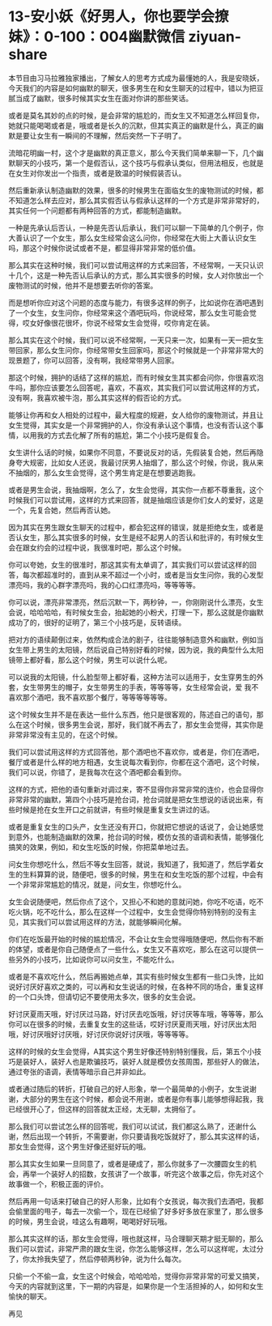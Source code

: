# 13-安小妖《好男人，你也要学会撩妹》：0-100：004幽默微信 ziyuan-share

本节目由习马拉雅独家播出，了解女人的思考方式成为最懂她的人，我是安晓妖，今天我们的内容是如何幽默的聊天，很多男生在和女生聊天的过程中，错以为把豆腻当成了幽默，很多时候其实女生在面对你讲的那些笑话。

或者是莫名其妙的点的时候，是会非常的尴尬的，而女生又不知道怎么样回复你，她就只能喝喝或者是，哦或者是长久的沉默，但其实真正的幽默是什么，真正的幽默是要让女生有一瞬间的不理解，然后突然一下子明了。

流暗花明幽一村，这个才是幽默的真正意义，那么今天我们简单来聊一下，几个幽默聊天的小技巧，第一个是假否认，这个技巧与假承认类似，但用法相反，也就是在女生对你发出一个指责，或者是致温的时候假装否认。

然后重新承认制造幽默的效果，很多的时候男生在面临女生的废物测试的时候，都不知道怎么样去应对，那么其实假否认与假承认这样的一个方式是非常非常好的，其实任何一个问题都有两种回答的方式，都能制造幽默。

一种是先承认后否认，一种是先否认后承认，我们可以聊一下简单的几个例子，你大善认识了一个女生，那么女生经常会这么问你，你经常在大街上大善认识女生吗，那这个时候你说试或者不是，都显得非常非常的低价值。

那么其实在这种时候，我们可以尝试用这样的方式来回答，不经常啊，一天只认识十几个，这是一种先否认后承认的方式，那么其实很多的时候，女人对你放出一个废物测试的时候，他并不是想要去听你的答案。

而是想听你应对这个问题的态度与能力，有很多这样的例子，比如说你在酒吧遇到了一个女生，女生问你，你经常来这个酒吧玩吗，你说经常，那么女生可能会觉得，哎女好像很花很坏，你说不经常女生会觉得，哎你肯定在装。

那么其实在这个时候，我们可以说不经常啊，一天只来一次，如果有一天一把女生带回家，那么女生问你，你经常带女生回家吗，那这个时候就是一个非常非常大的现景题了，你可以回答，没有啊，我经常带男人回家。

那这个时候，拥护的话结了这样的尴尬，而有时候女生其实都会问你，你很喜欢泡牛吗，那你应该要怎么回答呢，喜欢，不喜欢，其实我们可以尝试用这样的方式，没有啊，我喜欢被牛泡，那么其实这样的假否论的方式。

能够让你再和女人相处的过程中，最大程度的规避，女人给你的废物测试，并且让女生觉得，其实女是一个非常拥护的人，你没有承认这个事情，也没有否认这个事情，以用我的方式去化解了所有的尴尬，第二个小技巧是假复合。

女生讲什么话的时候，如果你不同意，不要说反对的话，先假装复合她，然后再隐身夸大规密，比如女人还说，我最讨厌男人抽烟了，那么这个时候，你说，我从来不抽烟的，那么女生会觉得，这个男生肯定是在想要逃跑我。

或者是男生会说，我抽烟啊，怎么了，女生会觉得，其实你一点都不尊重我，这个时候我们可以尝试用，这样的方式来回答，就是抽烟应该是你们女人的爱好，这是一个，先复合她，然后再否认她。

因为其实在男生跟女生聊天的过程中，都会犯这样的错误，就是拒绝女生，或者是否认女生，那么其实很多的时候，女生是经不起男人的否认和批评的，有时候女生会在跟女约会的过程中说，我很准时吧，那么这个时候。

你可以夸她，女生的很准时，那这其实有太单调了，其实我们可以尝试这样的回答，每次都超准时的，直到从来不超过一个小时，或者是当女生问你，我的心发型漂亮吗，我的心群字漂亮吗，我的心口红漂亮吗，等等等等。

你可以说，漂亮非常漂亮，然后沉默一下，两秒钟，一，你刚刚说什么漂亮，女生会说，哈哈哈哈，有时候女生会，抬起她的小粉犬，打理一下，那么这就是你幽默成功了的，很好的证明了，第三个小技巧是，反转语续。

把对方的语续颠倒过来，依然构成合法的剧子，往往能够制造意外和幽默，例如当女生带上男生的太阳镜，然后说自己特别好看的时候，因为说，我的典型什么太阳镜带上都好看，那么这个时候，男生可以说什么呢。

可以说我的太阳镜，什么脸型带上都好看，这种方法可以适用于，女生穿男生的外套，女生带男生的帽子，女生带男生的手表，等等等等，女生经常会说，爱 我不喜欢那个酒吧，我不喜欢那个餐厅，等等等等等等。

这个时候女生并不是在表达一些什么东西，他只是很客观的，陈述自己的语句，那么在这个时候，很多男生会说，那好，我们就不再去了，那女生会觉得，其实你是非常非常没有主见的，在这个时候。

我们可以尝试用这样的方式回答他，那个酒吧也不喜欢你，或者是，你们在酒吧，餐厅或者是什么样的地方相遇，女生说每次看到你，你都在这个酒吧，这个时候，我们可以说，你错了，是我每次在这个酒吧都会看到你。

这样的方式，把他的语句重新对调过来，寄不显得你非常非常的连价，也会显得你非常非常的幽默，第四个小技巧是抢台词，抢台词就是把女生想说的话说出来，有些时候是抢在女生开口之前就讲，有些时候是重复女生讲过的话。

或者是重复女生的口头产，女生还没有开口，你就把它想说的话说了，会让她感觉到意外，也能制造幽默的效果，抢台词的时候，模仿女孩的语调和表情，能够强化搞笑的效果，例如，和女生吃饭的时候，你把菜单地过去。

问女生你想吃什么，然后不等女生回答，就说，我知道了，我知道了，然后学着女生的生料算算的说，随便吧，很多的时候，男生在和女生吃饭的那个过程，中会有一个非常非常尴尬的情况，就是，问女生，你想吃什么。

女生会说随便吧，然后你点了这个，又担心不和她的意就问她，你吃不吃语，吃不吃火锅，吃不吃什么，那么在这样一个过程中，女生会觉得你特别特别的没有主见，其实我们可以尝试用这样的方法，就能够瞬间化解。

你们在吃饭最开始的时候的尴尬情况，不会让女生会觉得哦随便吧，然后你有不断的体望，或者是你自己随便点了一些什么，女生又不喜欢吃，那么在这可以提供一些另外的小技巧，比如说你可以问女生，不能吃什么。

或者是不喜欢吃什么，然后再搬她点单，其实有些时候女生都有一些口头馋，比如说好讨厌好喜欢之类的，可以再和女生说话的时候，在各种不同的场合，重复这样的一个口头馋，但请切记不要使用太多次，很多的女生会说。

好讨厌夏雨天哦，好讨厌过马路，好讨厌去吃饭哦，好讨厌等车哦，等等等，那么你可以在很多的时候，去重复女生的这些话，哎好讨厌夏雨天哦，好讨厌出太阳哦，好讨厌哦好讨厌哦，好讨厌你说好讨厌哦，等等等等。

这样的时候的女生会觉得，A其实这个男生好像还特别特别懂我，后，第五个小技巧是装好人，装好人也是欺骗技巧，装好人就是模仿女孩周围，那些好人的做法，通过夸张的语调，表情等暗示自己并非如此。

或者通过随后的转折，打破自己的好人形象，举一个最简单的小例子，女生说谢谢，大部分的男生在这个时候，都会说不用谢，或者是你有事儿能够想得起我，我已经很开心了，但这样的回答就太正经，太无聊，太拥俗了。

那么我们可以尝试怎么样的回答呢，我们可以试试，我们都这么熟了，还谢什么谢，然后出现一个转折，不需要谢，你只要请我吃饭就好了，那么其实这样的话，那女生会觉得，这个男生好像还挺好玩的哦。

那么其实女生如果一旦同意了，或者是硬成了，那么你就多了一次腰圆女生的机会，再举一个装好人的招数，女孩讲了一个故事，听完这个故事之后，你先对这个故事做一个，积极正面的评价。

然后再用一句话来打破自己的好人形象，比如有个女孩说，每次我们去酒吧，我都会偷里面的甩子，每去一次偷一个，现在已经偷了好多好多放在家里了，那么很多的时候，男生会说，哇这么有趣啊，喝喝好好玩哦。

那么其实这样的话，那女生会觉得，哦也就这样，马合理聊天期才挺无聊的，那么我们可以尝试，非常严肃的跟女生说，你怎么能够这样，怎么可以这样呢，太过分了，你太拎我失望了，然后停顿两秒钟，说为什么每次。

只偷一个不偷一盒，女生这个时候会，哈哈哈哈，觉得你非常非常的可爱又搞笑，今天的内容就到这里，下一期的内容是，如果你是一个生活担掉的人，如何和女生愉快的聊天。

再见